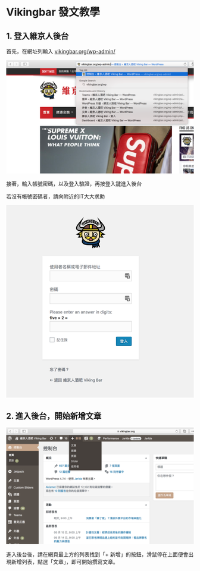 # Vikingbar 發文教學

## 1. 登入維京人後台

首先，在網址列輸入 [vikingbar.org/wp-admin/](http://vikingbar.org/wp-admin/)

![login url](1.png)

接著，輸入帳號密碼，以及登入驗證，再按登入鍵進入後台

若沒有帳號密碼者，請向附近的IT大大求助

![login page](2.png)

## 2. 進入後台，開始新增文章

![Admin page](3.png)

進入後台後，請在網頁最上方的列表找到「+ 新增」的按鈕，滑鼠停在上面便會出現新增列表，點選「文章」，即可開始撰寫文章。